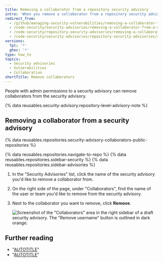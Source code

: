 ```yaml
---
title: Removing a collaborator from a repository security advisory
intro: 'When you remove a collaborator from a repository security advisory, they lose read and write access to the security advisory''s discussion and metadata.'
redirect_from:
  - /github/managing-security-vulnerabilities/removing-a-collaborator-from-a-security-advisory
  - /code-security/security-advisories/removing-a-collaborator-from-a-security-advisory
  - /code-security/repository-security-advisories/removing-a-collaborator-from-a-repository-security-advisory
  - /code-security/security-advisories/repository-security-advisories/removing-a-collaborator-from-a-repository-security-advisory
versions:
  fpt: '*'
  ghec: '*'
type: how_to
topics:
  - Security advisories
  - Vulnerabilities
  - Collaboration
shortTitle: Remove collaborators
---
```


People with admin permissions to a security advisory can remove collaborators from the security advisory.

{% data reusables.security-advisory.repository-level-advisory-note %}

## Removing a collaborator from a security advisory

{% data reusables.repositories.security-advisory-collaborators-public-repositories %}

{% data reusables.repositories.navigate-to-repo %}
{% data reusables.repositories.sidebar-security %}
{% data reusables.repositories.sidebar-advisories %}
1. In the "Security Advisories" list, click the name of the security advisory you'd like to remove a collaborator from.
1. On the right side of the page, under "Collaborators", find the name of the user or team you'd like to remove from the security advisory.
1. Next to the collaborator you want to remove, click **Remove**.

   ![Screenshot of the "Collaborators" area in the right sidebar of a draft security advisory. The "Remove username" button is outlined in dark orange.](/assets/images/help/security/security-advisory-remove-collaborator.png)

## Further reading

- "[AUTOTITLE](/code-security/security-advisories/working-with-repository-security-advisories/permission-levels-for-repository-security-advisories)"
- "[AUTOTITLE](/code-security/security-advisories/working-with-repository-security-advisories/adding-a-collaborator-to-a-repository-security-advisory)"
